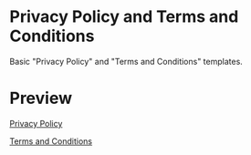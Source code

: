 # Privacy Policy and Terms and Conditions 

Basic "Privacy Policy" and "Terms and Conditions" templates.






# Preview

[Privacy Policy](https://fraigo.github.io/privacy_policy/privacy_policy.txt)

[Terms and Conditions](https://fraigo.github.io/privacy_policy/terms_and_conditions.txt)


